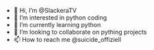 - 👋 Hi, I’m @SlackeraTV
- 👀 I’m interested in python coding
- 🌱 I’m currently learning python
- 💞️ I’m looking to collaborate on pything projects
- 📫 How to reach me @suicide_offiziell

<!---
SlackeraTV/SlackeraTV is a ✨ special ✨ repository because its `README.md` (this file) appears on your GitHub profile.
You can click the Preview link to take a look at your changes.
--->
